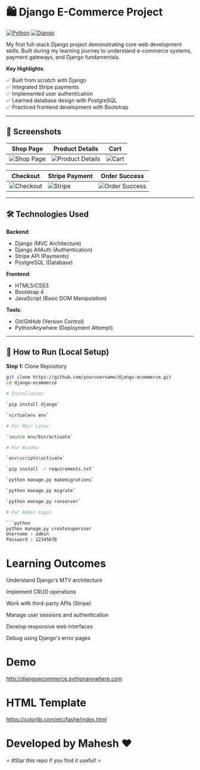 # 🛍️ Django E-Commerce Project

[![Python](https://img.shields.io/badge/Python-3.7%2B-blue)](https://python.org)
[![Django](https://img.shields.io/badge/Django-2.2-green)](https://www.djangoproject.com)


My first full-stack Django project demonstrating core web development skills. Built during my learning journey to understand e-commerce systems, payment gateways, and Django fundamentals.

**Key Highlights**:

✅ Built from scratch with Django  
✅ Integrated Stripe payments  
✅ Implemented user authentication  
✅ Learned database design with PostgreSQL  
✅ Practiced frontend development with Bootstrap  

---

## 📸 Screenshots

| **Shop Page** | **Product Details** | **Cart** |
|---------------|----------------------|----------|
| ![Shop Page](https://user-images.githubusercontent.com/29988949/66098968-923f9000-e559-11e9-8691-cd5c2b181ca1.png) | ![Product Details](https://user-images.githubusercontent.com/29988949/66291084-bff84200-e895-11e9-8d53-3aa23b29dbae.png) | ![Cart](https://user-images.githubusercontent.com/29988949/66291144-f0d87700-e895-11e9-8545-b8f93f799063.png) |

| **Checkout** | **Stripe Payment** | **Order Success** |
|--------------|--------------------|-------------------|
| ![Checkout](https://user-images.githubusercontent.com/29988949/66291542-013d2180-e897-11e9-8ea9-40afcb90cee2.png) | ![Stripe](https://user-images.githubusercontent.com/29988949/66291610-29c51b80-e897-11e9-8b47-20de35d6c1d0.png) | ![Order Success](https://user-images.githubusercontent.com/29988949/66291657-3e091880-e897-11e9-830b-6cf44e72a995.png) |

---

## 🛠️ Technologies Used
**Backend**:
- Django (MVC Architecture)
- Django AllAuth (Authentication)
- Stripe API (Payments)
- PostgreSQL (Database)

**Frontend**:
- HTML5/CSS3
- Bootstrap 4
- JavaScript (Basic DOM Manipulation)

**Tools**:
- Git/GitHub (Version Control)
- PythonAnywhere (Deployment Attempt)

---

## 🚀 How to Run (Local Setup)
**Step 1:** Clone Repository  
```bash
git clone https://github.com/yourusername/django-ecommerce.git
cd django-ecommerce

# Installation

`pip install django`

`virtualenv env`

# For Mac/ Linux

`source env/bin/activate`

# For Window

`env\scripts\activate`

`pip install -r requirements.txt`

`python manage.py makemigrations`

`python manage.py migrate`

`python manage.py runserver`

# For Admin Login

```python
python manage.py createsuperuser
Username : admin
Password : 12345678
```

 # Learning Outcomes
Understand Django's MTV architecture

Implement CRUD operations

Work with third-party APIs (Stripe)

Manage user sessions and authentication

Develop responsive web interfaces

Debug using Django's error pages
# Demo

http://djangoecommerce.pythonanywhere.com

# HTML Template

https://colorlib.com/etc/fashe/index.html
# Developed by Mahesh ❤️

⭐ #Star this repo if you find it useful! ⭐
